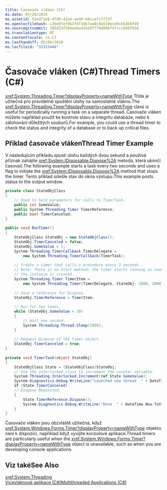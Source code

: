 ```yaml
---
title: Časovače vláken (C#)
ms.date: 07/20/2015
ms.assetid: 52ed71e8-4fd9-43a4-ae40-04cce7cff23f
ms.openlocfilehash: c2be9fef0b3f6f3db7ae8c9a519ece0cb64b6f49
ms.sourcegitcommit: 3d5d33f384eeba41b2dff79d096f47ccc8d8f03d
ms.translationtype: MT
ms.contentlocale: cs-CZ
ms.lasthandoff: 05/04/2018
ms.locfileid: "33323440"
---
```

# <a name="thread-timers-c"></a><span data-ttu-id="72a76-102">Časovače vláken (C#)</span><span class="sxs-lookup"><span data-stu-id="72a76-102">Thread Timers (C#)</span></span>
<span data-ttu-id="72a76-103"><xref:System.Threading.Timer?displayProperty=nameWithType> Třída je užitečná pro pravidelně spuštění úlohy na samostatné vlákno.</span><span class="sxs-lookup"><span data-stu-id="72a76-103">The <xref:System.Threading.Timer?displayProperty=nameWithType> class is useful for periodically running a task on a separate thread.</span></span> <span data-ttu-id="72a76-104">Časovače vláken můžete například použít ke kontrole stavu a integritu databáze, nebo k zálohování důležitých souborů.</span><span class="sxs-lookup"><span data-stu-id="72a76-104">For example, you could use a thread timer to check the status and integrity of a database or to back up critical files.</span></span>  
  
## <a name="thread-timer-example"></a><span data-ttu-id="72a76-105">Příklad časovače vláken</span><span class="sxs-lookup"><span data-stu-id="72a76-105">Thread Timer Example</span></span>  
 <span data-ttu-id="72a76-106">V následujícím příkladu spustí úlohu každých dvou sekund a používá příznak zahájíte <xref:System.IDisposable.Dispose%2A> metoda, která ukončí časovač.</span><span class="sxs-lookup"><span data-stu-id="72a76-106">The following example starts a task every two seconds and uses a flag to initiate the <xref:System.IDisposable.Dispose%2A> method that stops the timer.</span></span> <span data-ttu-id="72a76-107">Tento příklad odešle stav do okna výstupu.</span><span class="sxs-lookup"><span data-stu-id="72a76-107">This example posts status to the output window.</span></span>  
  
```csharp  
private class StateObjClass  
{  
    // Used to hold parameters for calls to TimerTask.  
    public int SomeValue;  
    public System.Threading.Timer TimerReference;  
    public bool TimerCanceled;  
}  
  
public void RunTimer()  
{  
    StateObjClass StateObj = new StateObjClass();  
    StateObj.TimerCanceled = false;  
    StateObj.SomeValue = 1;  
    System.Threading.TimerCallback TimerDelegate =  
        new System.Threading.TimerCallback(TimerTask);  
  
    // Create a timer that calls a procedure every 2 seconds.  
    // Note: There is no Start method; the timer starts running as soon as   
    // the instance is created.  
    System.Threading.Timer TimerItem =  
        new System.Threading.Timer(TimerDelegate, StateObj, 2000, 2000);  
  
    // Save a reference for Dispose.  
    StateObj.TimerReference = TimerItem;    
  
    // Run for ten loops.  
    while (StateObj.SomeValue < 10)   
    {  
        // Wait one second.  
        System.Threading.Thread.Sleep(1000);    
    }  
  
    // Request Dispose of the timer object.  
    StateObj.TimerCanceled = true;    
}  
  
private void TimerTask(object StateObj)  
{  
    StateObjClass State = (StateObjClass)StateObj;  
    // Use the interlocked class to increment the counter variable.  
    System.Threading.Interlocked.Increment(ref State.SomeValue);  
    System.Diagnostics.Debug.WriteLine("Launched new thread  " + DateTime.Now.ToString());  
    if (State.TimerCanceled)      
    // Dispose Requested.  
    {  
        State.TimerReference.Dispose();  
        System.Diagnostics.Debug.WriteLine("Done  " + DateTime.Now.ToString());  
    }  
}  
```  
  
 <span data-ttu-id="72a76-108">Časovače vláken jsou obzvláště užitečná, když <xref:System.Windows.Forms.Timer?displayProperty=nameWithType> objektu není k dispozici, například když vyvíjíte konzolové aplikace.</span><span class="sxs-lookup"><span data-stu-id="72a76-108">Thread timers are particularly useful when the <xref:System.Windows.Forms.Timer?displayProperty=nameWithType> object is unavailable, such as when you are developing console applications.</span></span>  
  
## <a name="see-also"></a><span data-ttu-id="72a76-109">Viz také</span><span class="sxs-lookup"><span data-stu-id="72a76-109">See Also</span></span>  
 <xref:System.Threading>  
 [<span data-ttu-id="72a76-110">Vícevláknové aplikace (C#)</span><span class="sxs-lookup"><span data-stu-id="72a76-110">Multithreaded Applications (C#)</span></span>](../../../../csharp/programming-guide/concepts/threading/multithreaded-applications.md)
